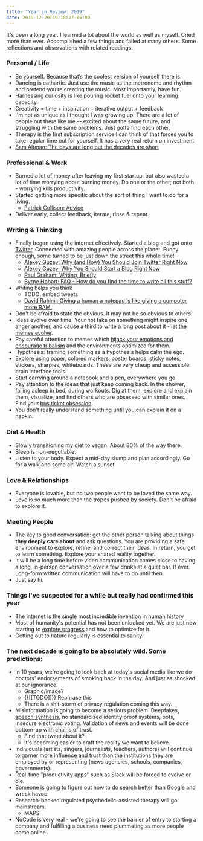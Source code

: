 ```yaml
---
title: "Year in Review: 2019"
date: 2019-12-20T19:18:27-05:00
---
```


It's been a long year. I learned a lot about the world as well as myself. Cried more than ever. Accomplished a few things and failed at many others. Some reflections and observations with related readings.

### Personal / Life

- Be yourself. Because that’s the coolest version of yourself there is.
- Dancing is cathartic. Just use the music as the metronome and rhythm and pretend you’re creating the music. Most importantly, have fun. 
- Harnessing curiosity is like pouring rocket fuel onto your learning capacity.
- Creativity = time + inspiration + iterative output + feedback 
- I'm not as unique as I thought I was growing up. There are a lot of people out there like me -- excited about the same future, and struggling with the same problems. Just gotta find each other.
- Therapy is the first subscription service I can think of that forces you to take regular time out for yourself. It has a very real return on investment
- [Sam Altman: The days are long but the decades are short](https://blog.samaltman.com/the-days-are-long-but-the-decades-are-short)

### Professional & Work
- Burned a lot of money after leaving my first startup, but also wasted a lot of time worrying about burning money. Do one or the other; not both - worrying kills productivity. 
- Started getting more specific about the sort of thing I want to do for a living.
    - [Patrick Collison: Advice](https://patrickcollison.com/advice)
- Deliver early, collect feedback, iterate, rinse & repeat.

### Writing & Thinking
- Finally began using the internet effectively. Started a blog and got onto [Twitter](https://twitter.com/jborichevskiy). Connected with amazing people across the planet. Funny enough, some turned to be just down the street this whole time!
    - [Alexey Guzey: Why (and How) You Should Join Twitter Right Now](https://guzey.com/twitter/)
    - [Alexey Guzey: Why You Should Start a Blog Right Now](https://guzey.com/personal/why-have-a-blog/)
    - [Paul Graham: Writing, Briefly](http://www.paulgraham.com/writing44.html)
    - [Byrne Hobart: FAQ - How do you find the time to write all this stuff?](https://medium.com/@byrnehobart/about-best-of-faq-25df97a74467)
- Writing helps you think
    - TODO: embed tweets
    - [David Rahimi: Giving a human a notepad is like giving a computer more RAM.](https://twitter.com/DavidRahimi/status/1207901988324696064?s=20)
- Don't be afraid to state the obvious. It may not be so obvious to others.
- Ideas evolve over time. Your hot take on something might inspire one, anger another, and cause a third to write a long post about it - [let the memes evolve](https://en.wikipedia.org/wiki/Meme#Memetic_lifecycle:_transmission,_retention). 
- Pay careful attention to memes which [hijack your emotions and encourage tribalism](https://www.youtube.com/watch?v=rE3j_RHkqJc) and the environments optimized for them.
- Hypothesis: framing something as a hypothesis helps calm the ego.
- Explore using paper, colored markers, poster boards, sticky notes, stickers, sharpies, whiteboards. These are very cheap and accessible brain interface tools.
- Start carrying around a notebook and a pen, everywhere you go. 
- Pay attention to the ideas that just keep coming back. In the shower, falling asleep in bed, during workouts. Dig at them, explore and explain them, visualize, and find others who are obsessed with similar ones. Find your [bus ticket obsession](http://www.paulgraham.com/genius.html).
- You don't really understand something until you can explain it on a napkin. 

### Diet & Health

- Slowly transitioning my diet to vegan. About 80% of the way there. 
- Sleep is non-negotiable. 
- Listen to your body. Expect a mid-day slump and plan accordingly. Go for a walk and some air. Watch a sunset.

### Love & Relationships

- Everyone is lovable, but no two people want to be loved the same way.
- Love is so much more than the tropes pushed by society. Don't be afraid to explore it. 

### Meeting People

- The key to good conversation: get the other person talking about things __they deeply care about__ and ask questions. You are providing a safe environment to explore, refine, and correct their ideas. In return, you get to learn something. Explore your shared reality together.
- It will be a long time before video communication comes close to having a long, in-person conversation over a few drinks at a quiet bar. If ever. Long-form written communication will have to do until then.
- Just say hi. 

### Things I've suspected for a while but really had confirmed this year

- The internet is the single most incredible invention in human history
- Most of humanity's potential has not been unlocked yet. We are just now starting to [explore progress](https://patrickcollison.com/progress) and how to optimize for it.
- Getting out to nature regularly is essential to sanity.

### The next decade is going to be absolutely wild. Some predictions:

- In 10 years, we're going to look back at today's social media like we do doctors' endorsements of smoking back in the day. And just as shocked at our ignorance.
    - Graphic/image?
    - {{[[TODO]]}} Rephrase this
    - There is a shit-storm of privacy regulation coming this way. 
- Misinformation is going to become a serious problem. Deepfakes, [speech synthesis](https://google.github.io/tacotron/publications/speaker_adaptation/), no standardized identity proof systems, bots, insecure electronic voting. Validation of news and events will be done bottom-up with chains of trust. 
    - Find that tweet about it?
    - It's becoming easier to craft the reality we want to believe.
- Individuals (artists, singers, journalists, teachers, authors) will continue to garner more influence and trust than the institutions they are employed by or representing (news agencies, schools, companies, governments).
- Real-time "productivity apps" such as Slack will be forced to evolve or die.
- Someone is going to figure out how to do search better than Google and wreck havoc. 
- Research-backed regulated psychedelic-assisted therapy will go mainstream.
    - MAPS
- NoCode is very real - we're going to see the barrier of entry to starting a company and fulfilling a business need plummeting as more people come online.
